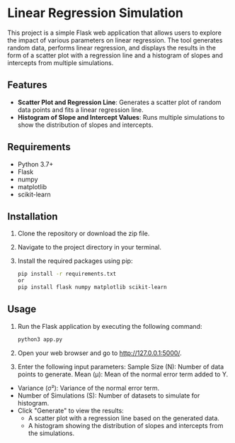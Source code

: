 # Linear Regression Simulation

This project is a simple Flask web application that allows users to explore the impact of various parameters on linear regression. The tool generates random data, performs linear regression, and displays the results in the form of a scatter plot with a regression line and a histogram of slopes and intercepts from multiple simulations.

## Features

- **Scatter Plot and Regression Line**: Generates a scatter plot of random data points and fits a linear regression line.
- **Histogram of Slope and Intercept Values**: Runs multiple simulations to show the distribution of slopes and intercepts.

## Requirements

- Python 3.7+
- Flask
- numpy
- matplotlib
- scikit-learn

## Installation

1. Clone the repository or download the zip file.
2. Navigate to the project directory in your terminal.
3. Install the required packages using pip:

   ```bash
   pip install -r requirements.txt
   or
   pip install flask numpy matplotlib scikit-learn

## Usage

1. Run the Flask application by executing the following command:

   ```bash
   python3 app.py

2. Open your web browser and go to http://127.0.0.1:5000/.
3. Enter the following input parameters:
Sample Size (N): Number of data points to generate.
Mean (μ): Mean of the normal error term added to Y.
- Variance (σ²): Variance of the normal error term.
- Number of Simulations (S): Number of datasets to simulate for histogram.
- Click "Generate" to view the results:
  - A scatter plot with a regression line based on the generated data.
  - A histogram showing the distribution of slopes and intercepts from the simulations.

